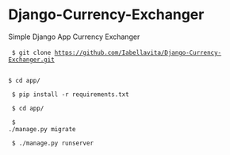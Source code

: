 # Django-Currency-Exchanger
Simple Django App Currency Exchanger
<br></br>
<code>
$ git clone https://github.com/Iabellavita/Django-Currency-Exchanger.git<p/>
$ cd app/<p/>
$ pip install -r requirements.txt<p/>
$ cd app/<p/>
$ ./manage.py migrate<p/>
$ ./manage.py runserver<p/></code>
